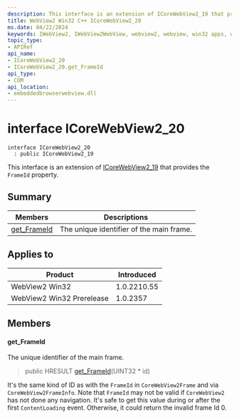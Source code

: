 ```yaml
---
description: This interface is an extension of ICoreWebView2_19 that provides the `FrameId` property.
title: WebView2 Win32 C++ ICoreWebView2_20
ms.date: 04/22/2024
keywords: IWebView2, IWebView2WebView, webview2, webview, win32 apps, win32, edge, ICoreWebView2, ICoreWebView2Controller, browser control, edge html, ICoreWebView2_20
topic_type: 
- APIRef
api_name:
- ICoreWebView2_20
- ICoreWebView2_20.get_FrameId
api_type:
- COM
api_location:
- embeddedbrowserwebview.dll
---
```


# interface ICoreWebView2_20

```
interface ICoreWebView2_20
  : public ICoreWebView2_19
```

This interface is an extension of [ICoreWebView2_19](icorewebview2_19.md#icorewebview2_19) that provides the `FrameId` property.

## Summary

 Members                        | Descriptions
--------------------------------|---------------------------------------------
[get_FrameId](#get_frameid) | The unique identifier of the main frame.

## Applies to

Product                         | Introduced
--------------------------------|---------------------------------------------
WebView2 Win32            |    1.0.2210.55
WebView2 Win32 Prerelease |    1.0.2357

## Members

#### get_FrameId

The unique identifier of the main frame.

> public HRESULT [get_FrameId](#get_frameid)(UINT32 * id)

It's the same kind of ID as with the `FrameId` in `CoreWebView2Frame` and via `CoreWebView2FrameInfo`. Note that `FrameId` may not be valid if `CoreWebView2` has not done any navigation. It's safe to get this value during or after the first `ContentLoading` event. Otherwise, it could return the invalid frame Id 0.

